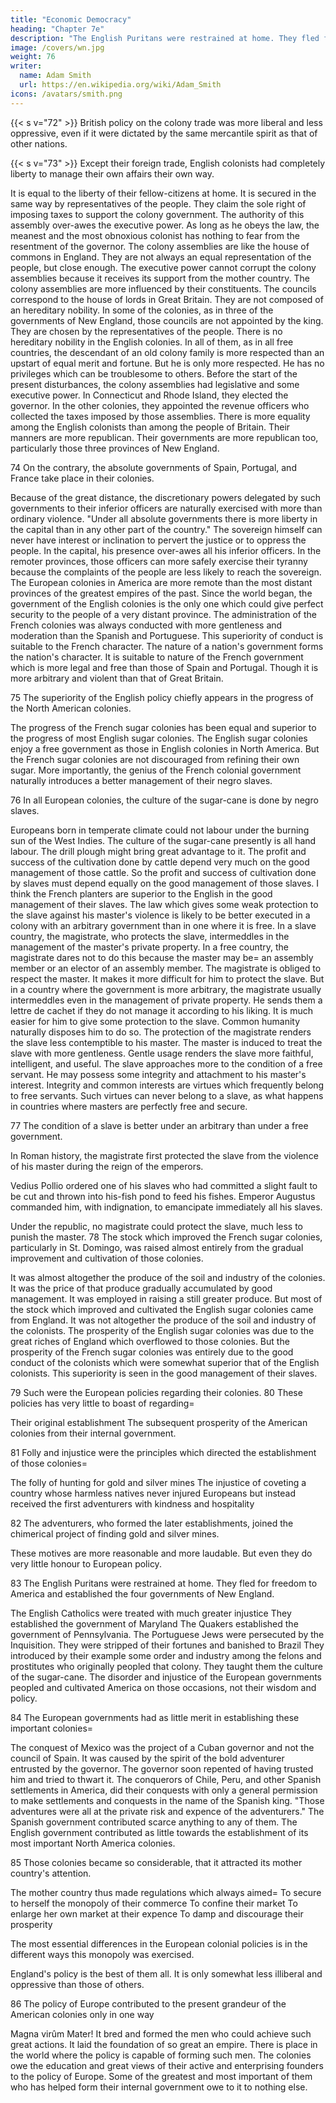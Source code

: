 ```yaml
---
title: "Economic Democracy"
heading: "Chapter 7e"
description: "The English Puritans were restrained at home. They fled for freedom to America and established the four governments of New England"
image: /covers/wn.jpg
weight: 76
writer:
  name: Adam Smith
  url: https://en.wikipedia.org/wiki/Adam_Smith
icons: /avatars/smith.png
---
```




{{< s v="72" >}} British policy on the colony trade was more liberal and less oppressive, even if it were dictated by the same mercantile spirit as that of other nations.


{{< s v="73" >}} Except their foreign trade, English colonists had completely liberty to manage their own affairs their own way.

It is equal to the liberty of their fellow-citizens at home.
It is secured in the same way by representatives of the people.
    They claim the sole right of imposing taxes to support the colony government.
    The authority of this assembly over-awes the executive power.
    As long as he obeys the law, the meanest and the most obnoxious colonist has nothing to fear from the resentment of the governor.
    The colony assemblies are like the house of commons in England.
        They are not always an equal representation of the people, but close enough.
The executive power cannot corrupt the colony assemblies because it receives its support from the mother country.
The colony assemblies are more influenced by their constituents.
    The councils correspond to the house of lords in Great Britain.
    They are not composed of an hereditary nobility.
In some of the colonies, as in three of the governments of New England, those councils are not appointed by the king.
    They are chosen by the representatives of the people.
    There is no hereditary nobility in the English colonies.
    In all of them, as in all free countries, the descendant of an old colony family is more respected than an upstart of equal merit and fortune.
        But he is only more respected.
        He has no privileges which can be troublesome to others.
Before the start of the present disturbances, the colony assemblies had legislative and some executive power.
    In Connecticut and Rhode Island, they elected the governor.
    In the other colonies, they appointed the revenue officers who collected the taxes imposed by those assemblies.
There is more equality among the English colonists than among the people of Britain.
    Their manners are more republican.
    Their governments are more republican too, particularly those three provinces of New England.

74 On the contrary, the absolute governments of Spain, Portugal, and France take place in their colonies.

Because of the great distance, the discretionary powers delegated by such governments to their inferior officers are naturally exercised with more than ordinary violence.
"Under all absolute governments there is more liberty in the capital than in any other part of the country."
The sovereign himself can never have interest or inclination to pervert the justice or to oppress the people.
    In the capital, his presence over-awes all his inferior officers.
    In the remoter provinces, those officers can more safely exercise their tyranny because the complaints of the people are less likely to reach the sovereign.
The European colonies in America are more remote than the most distant provinces of the greatest empires of the past.
    Since the world began, the government of the English colonies is the only one which could give perfect security to the people of a very distant province.
The administration of the French colonies was always conducted with more gentleness and moderation than the Spanish and Portuguese.
    This superiority of conduct is suitable to the French character.
    The nature of a nation's government forms the nation's character.
    It is suitable to nature of the French government which is more legal and free than those of Spain and Portugal.
        Though it is more arbitrary and violent than that of Great Britain.

75 The superiority of the English policy chiefly appears in the progress of the North American colonies.

The progress of the French sugar colonies has been equal and superior to the progress of most English sugar colonies.
The English sugar colonies enjoy a free government as those in English colonies in North America.
But the French sugar colonies are not discouraged from refining their own sugar.
    More importantly, the genius of the French colonial government naturally introduces a better management of their negro slaves.

76 In all European colonies, the culture of the sugar-cane is done by negro slaves.

Europeans born in temperate climate could not labour under the burning sun of the West Indies.
The culture of the sugar-cane presently is all hand labour.
    The drill plough might bring great advantage to it.
The profit and success of the cultivation done by cattle depend very much on the good management of those cattle.
    So the profit and success of cultivation done by slaves must depend equally on the good management of those slaves.
I think the French planters are superior to the English in the good management of their slaves.
    The law which gives some weak protection to the slave against his master's violence is likely to be better executed in a colony with an arbitrary government than in one where it is free.
    In a slave country, the magistrate, who protects the slave, intermeddles in the management of the master's private property.
    In a free country, the magistrate dares not to do this because the master may be= 
        an assembly member or
        an elector of an assembly member.
    The magistrate is obliged to respect the master.
        It makes it more difficult for him to protect the slave.
    But in a country where the government is more arbitrary, the magistrate usually intermeddles even in the management of private property.
        He sends them a lettre de cachet if they do not manage it according to his liking.
        It is much easier for him to give some protection to the slave.
            Common humanity naturally disposes him to do so.
    The protection of the magistrate renders the slave less contemptible to his master.
        The master is induced to treat the slave with more gentleness.
        Gentle usage renders the slave more faithful, intelligent, and useful.
            The slave approaches more to the condition of a free servant.
            He may possess some integrity and attachment to his master's interest.
Integrity and common interests are virtues which frequently belong to free servants.
    Such virtues can never belong to a slave, as what happens in countries where masters are perfectly free and secure.

77 The condition of a slave is better under an arbitrary than under a free government.

In Roman history, the magistrate first protected the slave from the violence of his master during the reign of the emperors.

Vedius Pollio ordered one of his slaves who had committed a slight fault to be cut and thrown into his-fish pond to feed his fishes.
Emperor Augustus commanded him, with indignation, to emancipate immediately all his slaves.

Under the republic, no magistrate could protect the slave, much less to punish the master.
78 The stock which improved the French sugar colonies, particularly in St. Domingo, was raised almost entirely from the gradual improvement and cultivation of those colonies.

It was almost altogether the produce of the soil and industry of the colonies.
    It was the price of that produce gradually accumulated by good management.
    It was employed in raising a still greater produce.
But most of the stock which improved and cultivated the English sugar colonies came from England.
    It was not altogether the produce of the soil and industry of the colonists.
The prosperity of the English sugar colonies was due to the great riches of England which overflowed to those colonies.
But the prosperity of the French sugar colonies was entirely due to the good conduct of the colonists which were somewhat superior that of the English colonists.
This superiority is seen in the good management of their slaves.

79 Such were the European policies regarding their colonies.
80 These policies has very little to boast of regarding= 

Their original establishment
The subsequent prosperity of the American colonies from their internal government.

81 Folly and injustice were the principles which directed the establishment of those colonies= 

The folly of hunting for gold and silver mines
The injustice of coveting a country whose harmless natives never injured Europeans but instead received the first adventurers with kindness and hospitality

82 The adventurers, who formed the later establishments, joined the chimerical project of finding gold and silver mines.

These motives are more reasonable and more laudable.
But even they do very little honour to European policy.

83 The English Puritans were restrained at home. They fled for freedom to America and established the four governments of New England.

The English Catholics were treated with much greater injustice
    They established the government of Maryland
The Quakers established the government of Pennsylvania.
The Portuguese Jews were persecuted by the Inquisition.
    They were stripped of their fortunes and banished to Brazil
    They introduced by their example some order and industry among the felons and prostitutes who originally peopled that colony.
    They taught them the culture of the sugar-cane.
The disorder and injustice of the European governments peopled and cultivated America on those occasions, not their wisdom and policy.

84 The European governments had as little merit in establishing these important colonies= 

The conquest of Mexico was the project of a Cuban governor and not the council of Spain.
    It was caused by the spirit of the bold adventurer entrusted by the governor.
    The governor soon repented of having trusted him and tried to thwart it.
The conquerors of Chile, Peru, and other Spanish settlements in America, did their conquests with only a general permission to make settlements and conquests in the name of the Spanish king.
    "Those adventures were all at the private risk and expence of the adventurers."
    The Spanish government contributed scarce anything to any of them.
The English government contributed as little towards the establishment of its most important North America colonies.

85 Those colonies became so considerable, that it attracted its mother country's attention.

The mother country thus made regulations which always aimed= 
    To secure to herself the monopoly of their commerce
    To confine their market
    To enlarge her own market at their expence
    To damp and discourage their prosperity

The most essential differences in the European colonial policies is in the different ways this monopoly was exercised.

England's policy is the best of them all.
    It is only somewhat less illiberal and oppressive than those of others.

86 The policy of Europe contributed to the present grandeur of the American colonies only in one way

Magna virûm Mater!
It bred and formed the men who could achieve such great actions.
    It laid the foundation of so great an empire.
There is place in the world where the policy is capable of forming such men.
The colonies owe the education and great views of their active and enterprising founders to the policy of Europe.
    Some of the greatest and most important of them who has helped form their internal government owe to it to nothing else.
